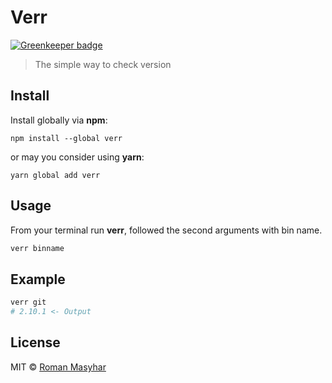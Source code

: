 # Verr

[![Greenkeeper badge](https://badges.greenkeeper.io/rohmanhm/verr.svg)](https://greenkeeper.io/)

> The simple way to check version

## Install
Install globally via **npm**:
```
npm install --global verr
```
or may you consider using **yarn**:
```
yarn global add verr
```

## Usage
From your terminal run **verr**, followed the second arguments with bin name.
```bash
verr binname
```
## Example
```bash
verr git
# 2.10.1 <- Output
```

## License
MIT © [Roman Masyhar](https://github.com/rohmanhm)